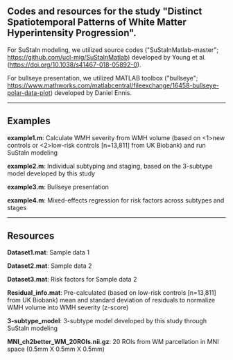 ## Codes and resources for the study "Distinct Spatiotemporal Patterns of White Matter Hyperintensity Progression".

For SuStaIn modeling, we utilized source codes ("SuStaInMatlab-master"; https://github.com/ucl-mig/SuStaInMatlab) developed by Young et al. (https://doi.org/10.1038/s41467-018-05892-0).

For bullseye presentation, we utilized MATLAB toolbox ("bullseye"; https://www.mathworks.com/matlabcentral/fileexchange/16458-bullseye-polar-data-plot) developed by Daniel Ennis.

---

## **Examples**

**example1.m**: Calculate WMH severity from WMH volume (based on <1>new controls or <2>low-risk controls [n=13,811] from UK Biobank) and run SuStaIn modeling

**example2.m**: Individual subtyping and staging, based on the 3-subtype model developed by this study

**example3.m**: Bullseye presentation

**example4.m**: Mixed-effects regression for risk factors across subtypes and stages

---

## **Resources**

**Dataset1.mat**: Sample data 1

**Dataset2.mat**: Sample data 2

**Dataset3.mat**: Risk factors for Sample data 2

**Residual_info.mat**: Pre-calculated (based on low-risk controls [n=13,811] from UK Biobank) mean and standard deviation of residuals to normalize WMH volume into WMH severity (z-score)

**3-subtype_model**: 3-subtype model developed by this study through SuStaIn modeling

**MNI_ch2better_WM_20ROIs.nii.gz**: 20 ROIs from WM parcellation in MNI space (0.5mm X 0.5mm X 0.5mm)

